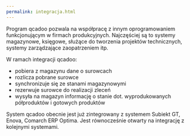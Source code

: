 ```yaml
--- 
permalink: integracja.html 
---
```


 Program qcadoo pozwala na współpracę z innym oprogramowaniem funkcjonującym w firmach produkcyjnych. Najczęściej są to systemy magazynowe, księgowe, służące do tworzenia projektów technicznych, systemy zarządzające zaopatrzeniem itp.&nbsp; 
  

W ramach integracji qcadoo:

- pobiera z magazynu dane o surowcach
- rozlicza pobrane surowce
- synchronizuje się ze stanami magazynowymi
- rezerwuje surowce do realizacji zleceń
- wysyła na magazyn informację o stanie dot. wyprodukowanych półproduktów i gotowych produktów

  

System qcadoo obecnie jest już zintegrowany z systemem Subiekt GT, Enova, Comarch ERP Optima. Jest równocześnie otwarty na integrację z kolejnymi systemami.

